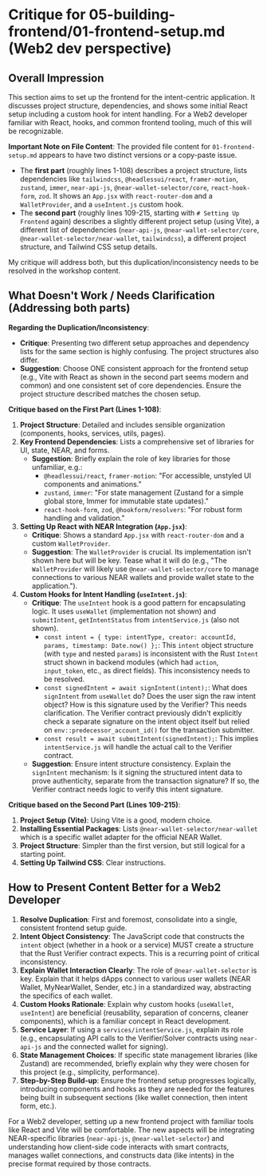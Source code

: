# Critique for 05-building-frontend/01-frontend-setup.md (Web2 dev perspective)

## Overall Impression

This section aims to set up the frontend for the intent-centric application. It discusses project structure, dependencies, and shows some initial React setup including a custom hook for intent handling. For a Web2 developer familiar with React, hooks, and common frontend tooling, much of this will be recognizable.

**Important Note on File Content**: The provided file content for `01-frontend-setup.md` appears to have two distinct versions or a copy-paste issue.

- The **first part** (roughly lines 1-108) describes a project structure, lists dependencies like `tailwindcss`, `@headlessui/react`, `framer-motion`, `zustand`, `immer`, `near-api-js`, `@near-wallet-selector/core`, `react-hook-form`, `zod`. It shows an `App.jsx` with `react-router-dom` and a `WalletProvider`, and a `useIntent.js` custom hook.
- The **second part** (roughly lines 109-215, starting with `# Setting Up Frontend` again) describes a slightly different project setup (using Vite), a different list of dependencies (`near-api-js`, `@near-wallet-selector/core`, `@near-wallet-selector/near-wallet`, `tailwindcss`), a different project structure, and Tailwind CSS setup details.

My critique will address both, but this duplication/inconsistency needs to be resolved in the workshop content.

## What Doesn't Work / Needs Clarification (Addressing both parts)

**Regarding the Duplication/Inconsistency**:

- **Critique**: Presenting two different setup approaches and dependency lists for the same section is highly confusing. The project structures also differ.
- **Suggestion**: Choose ONE consistent approach for the frontend setup (e.g., Vite with React as shown in the second part seems modern and common) and one consistent set of core dependencies. Ensure the project structure described matches the chosen setup.

**Critique based on the First Part (Lines 1-108)**:

1.  **Project Structure**: Detailed and includes sensible organization (components, hooks, services, utils, pages).
2.  **Key Frontend Dependencies**: Lists a comprehensive set of libraries for UI, state, NEAR, and forms.
    - **Suggestion**: Briefly explain the role of key libraries for those unfamiliar, e.g.:
      - `@headlessui/react`, `framer-motion`: "For accessible, unstyled UI components and animations."
      - `zustand`, `immer`: "For state management (Zustand for a simple global store, Immer for immutable state updates)."
      - `react-hook-form`, `zod`, `@hookform/resolvers`: "For robust form handling and validation."
3.  **Setting Up React with NEAR Integration (`App.jsx`)**:
    - **Critique**: Shows a standard `App.jsx` with `react-router-dom` and a custom `WalletProvider`.
    - **Suggestion**: The `WalletProvider` is crucial. Its implementation isn't shown here but will be key. Tease what it will do (e.g., "The `WalletProvider` will likely use `@near-wallet-selector/core` to manage connections to various NEAR wallets and provide wallet state to the application.").
4.  **Custom Hooks for Intent Handling (`useIntent.js`)**:
    - **Critique**: The `useIntent` hook is a good pattern for encapsulating logic. It uses `useWallet` (implementation not shown) and `submitIntent`, `getIntentStatus` from `intentService.js` (also not shown).
      - `const intent = { type: intentType, creator: accountId, params, timestamp: Date.now() };`: This `intent` object structure (with `type` and nested `params`) is inconsistent with the Rust `Intent` struct shown in backend modules (which had `action`, `input_token`, etc., as direct fields). This inconsistency needs to be resolved.
      - `const signedIntent = await signIntent(intent);`: What does `signIntent` from `useWallet` do? Does the user sign the raw intent object? How is this signature used by the Verifier? This needs clarification. The Verifier contract previously didn't explicitly check a separate signature on the intent object itself but relied on `env::predecessor_account_id()` for the transaction submitter.
      - `const result = await submitIntent(signedIntent);`: This implies `intentService.js` will handle the actual call to the Verifier contract.
    - **Suggestion**: Ensure intent structure consistency. Explain the `signIntent` mechanism: Is it signing the structured intent data to prove authenticity, separate from the transaction signature? If so, the Verifier contract needs logic to verify this intent signature.

**Critique based on the Second Part (Lines 109-215)**:

1.  **Project Setup (Vite)**: Using Vite is a good, modern choice.
2.  **Installing Essential Packages**: Lists `@near-wallet-selector/near-wallet` which is a specific wallet adapter for the official NEAR Wallet.
3.  **Project Structure**: Simpler than the first version, but still logical for a starting point.
4.  **Setting Up Tailwind CSS**: Clear instructions.

## How to Present Content Better for a Web2 Developer

1.  **Resolve Duplication**: First and foremost, consolidate into a single, consistent frontend setup guide.
2.  **Intent Object Consistency**: The JavaScript code that constructs the `intent` object (whether in a hook or a service) MUST create a structure that the Rust Verifier contract expects. This is a recurring point of critical inconsistency.
3.  **Explain Wallet Interaction Clearly**: The role of `@near-wallet-selector` is key. Explain that it helps dApps connect to various user wallets (NEAR Wallet, MyNearWallet, Sender, etc.) in a standardized way, abstracting the specifics of each wallet.
4.  **Custom Hooks Rationale**: Explain why custom hooks (`useWallet`, `useIntent`) are beneficial (reusability, separation of concerns, cleaner components), which is a familiar concept in React development.
5.  **Service Layer**: If using a `services/intentService.js`, explain its role (e.g., encapsulating API calls to the Verifier/Solver contracts using `near-api-js` and the connected wallet for signing).
6.  **State Management Choices**: If specific state management libraries (like Zustand) are recommended, briefly explain why they were chosen for this project (e.g., simplicity, performance).
7.  **Step-by-Step Build-up**: Ensure the frontend setup progresses logically, introducing components and hooks as they are needed for the features being built in subsequent sections (like wallet connection, then intent form, etc.).

For a Web2 developer, setting up a new frontend project with familiar tools like React and Vite will be comfortable. The new aspects will be integrating NEAR-specific libraries (`near-api-js`, `@near-wallet-selector`) and understanding how client-side code interacts with smart contracts, manages wallet connections, and constructs data (like intents) in the precise format required by those contracts.
